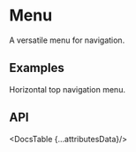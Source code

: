 # Menu

A versatile menu for navigation.

## Examples

<Example
  id="menu-demo-basic"
  title="Top Navigation"
  demoComponent="{Basic}"
  demoCode="{BasicCode}">
  <p slot="description">
    Horizontal top navigation menu.
  </p>
</Example>

## API

<DocsTable {...attributesData}/>

<script>
  import Example from 'docs/src/components/Example.svelte';

  import Basic from './demos/basic.demo.svelte'
  import BasicCode from './demos/basic.demo.txt'

  import DocsTable from 'docs/src/components/DocsTable.svelte'
  const attributesData = {
    title: 'Attributes',
    columns: ['Property', 'Description', 'Type', 'Default'],
    data: [
      {
        property: 'test',
        description: 'test description',
        type: 'String',
        default: 'test'
      }
    ]
  }
</script>

